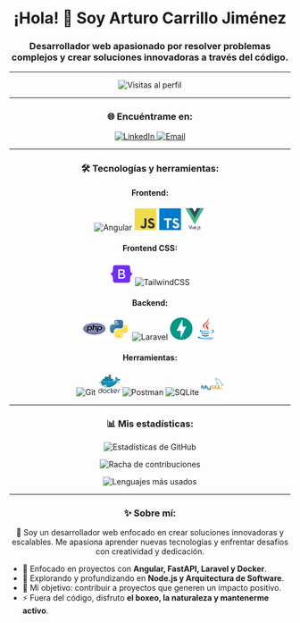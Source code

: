 <h1 align="center">¡Hola! 👋 Soy Arturo Carrillo Jiménez</h1>
<h3 align="center">Desarrollador web apasionado por resolver problemas complejos y crear soluciones innovadoras a través del código.</h3>

---

<p align="center">
  <img src="https://komarev.com/ghpvc/?username=arturocarrillojimenez&label=Visitas%20al%20perfil&color=blue&style=flat-square" alt="Visitas al perfil" />
</p>

---

<h3 align="center">🌐 Encuéntrame en:</h3>
<p align="center">
  <a href="https://www.linkedin.com/in/arturo-carrillo-jiménez-067448252/" target="_blank">
    <img src="https://img.shields.io/badge/LinkedIn-Arturo%20Carrillo-blue?style=for-the-badge&logo=linkedin" alt="LinkedIn">
  </a>
  <a href="mailto:acarrillo05@gmail.com" target="_blank">
    <img src="https://img.shields.io/badge/Email-acarrillo05@gmail.com-red?style=for-the-badge&logo=gmail" alt="Email">
  </a>
</p>

---

<h3 align="center">🛠️ Tecnologías y herramientas:</h3>

<div align="center">
  <h4>Frontend:</h4>
  <p>
    <img src="https://angular.io/assets/images/logos/angular/angular.svg" alt="Angular" width="40" height="40" />
    <img src="https://raw.githubusercontent.com/devicons/devicon/master/icons/javascript/javascript-original.svg" alt="JavaScript" width="40" height="40" />
    <img src="https://raw.githubusercontent.com/devicons/devicon/master/icons/typescript/typescript-original.svg" alt="TypeScript" width="40" height="40" />
    <img src="https://raw.githubusercontent.com/devicons/devicon/master/icons/vuejs/vuejs-original-wordmark.svg" alt="VueJS" width="40" height="40" />
</p>

  <h4>Frontend CSS:</h4>
  <p>
    <img src="https://raw.githubusercontent.com/devicons/devicon/master/icons/bootstrap/bootstrap-plain.svg" alt="Bootstrap" width="40" height="40" />
    <img src="https://www.vectorlogo.zone/logos/tailwindcss/tailwindcss-icon.svg" alt="TailwindCSS" width="40" height="40" />
  </p>
  
  <h4>Backend:</h4>
  <p>
    <img src="https://raw.githubusercontent.com/devicons/devicon/master/icons/php/php-original.svg" alt="PHP" width="40" height="40" />
    <img src="https://raw.githubusercontent.com/devicons/devicon/master/icons/python/python-original.svg" alt="Python" width="40" height="40" />
    <img src="https://cdn.worldvectorlogo.com/logos/laravel-2.svg" alt="Laravel" width="40" height="40" />
    <img src="https://raw.githubusercontent.com/devicons/devicon/master/icons/fastapi/fastapi-original.svg" alt="FastAPI" width="40" height="40" />
    <img src="https://raw.githubusercontent.com/devicons/devicon/master/icons/java/java-original.svg" alt="Java" width="40" height="40" />
  </p>
  
  <h4>Herramientas:</h4>
  <p>
    <img src="https://www.vectorlogo.zone/logos/git-scm/git-scm-icon.svg" alt="Git" width="40" height="40" />
    <img src="https://raw.githubusercontent.com/devicons/devicon/master/icons/docker/docker-original-wordmark.svg" alt="Docker" width="40" height="40" />
    <img src="https://www.vectorlogo.zone/logos/getpostman/getpostman-icon.svg" alt="Postman" width="40" height="40" />
    <img src="https://www.vectorlogo.zone/logos/sqlite/sqlite-icon.svg" alt="SQLite" width="40" height="40" />
    <img src="https://raw.githubusercontent.com/devicons/devicon/master/icons/mysql/mysql-original-wordmark.svg" alt="MySQL" width="40" height="40" />
  </p>
</div>


---

<h3 align="center">📊 Mis estadísticas:</h3>
<p align="center">
  <img src="https://github-readme-stats.vercel.app/api?username=arturocarrillojimenez&show_icons=true&locale=es&theme=tokyonight" alt="Estadísticas de GitHub" />
</p>
<p align="center">
  <img src="https://github-readme-streak-stats.herokuapp.com/?user=arturocarrillojimenez&theme=tokyonight" alt="Racha de contribuciones" />
</p>
<p align="center">
  <img src="https://github-readme-stats.vercel.app/api/top-langs/?username=arturocarrillojimenez&layout=compact&theme=tokyonight" alt="Lenguajes más usados" />
</p>

---

<h3 align="center">✨ Sobre mí:</h3>
<p align="center">
  👋 Soy un desarrollador web enfocado en crear soluciones innovadoras y escalables. Me apasiona aprender nuevas tecnologías y enfrentar desafíos con creatividad y dedicación.
</p>
<ul>
  <li>🚀 Enfocado en proyectos con <strong>Angular, FastAPI, Laravel y Docker</strong>.</li>
  <li>🌱 Explorando y profundizando en <strong>Node.js y Arquitectura de Software</strong>.</li>
  <li>🎯 Mi objetivo: contribuir a proyectos que generen un impacto positivo.</li>
  <li>⚡ Fuera del código, disfruto <strong>el boxeo, la naturaleza y mantenerme activo</strong>.</li>
</ul>

